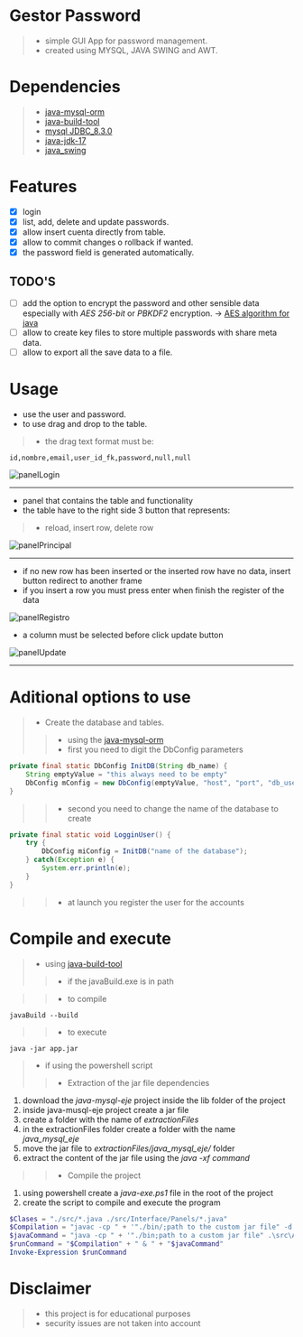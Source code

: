 # Gestor Password
>- simple GUI App for password management.
>- created using MYSQL, JAVA SWING and AWT.


# Dependencies
>- [java-mysql-orm](https://github.com/AlfonsoG-dev/java-mysql-eje)
>- [java-build-tool](https://github.com/AlfonsoG-dev/javaBuild)
>- [mysql JDBC_8.3.0](https://dev.mysql.com/downloads/connector/j/5.1.html)
>- [java-jdk-17](https://www.oracle.com/java/technologies/javase/jdk17-archive-downloads.html)
>- [java_swing](https://www.tutorialspoint.com/swingexamples/index.htm)

# Features

- [x] login 
- [x] list, add, delete and update passwords.
- [x] allow insert cuenta directly from table.
- [x] allow to commit changes o rollback if wanted.
- [x] the password field is generated automatically.

## TODO'S

- [ ] add the option to encrypt the password and other sensible data especially with  *AES 256-bit* or *PBKDF2* encryption.
-> [AES algorithm for java](https://www.baeldung.com/java-aes-encryption-decryption)
- [ ] allow to create key files to store multiple passwords with share meta data.
- [ ] allow to export all the save data to a file.

# Usage

- use the user and password.
- to use drag and drop to the table.
>- the drag text format must be: 
```console
id,nombre,email,user_id_fk,password,null,null
```

![panelLogin](./docs/login.png)

------

- panel that contains the table and functionality
- the table have to the right side 3 button that represents: 
>- reload, insert row, delete row

![panelPrincipal](./docs/principal.png)

------

- if no new row has been inserted or the inserted row have no data, insert button redirect to another frame
- if you insert a row you must press enter when finish the register of the data

![panelRegistro](./docs/registro.png)

- a column must be selected before click update button

![panelUpdate](./docs/update.png)

------

# Aditional options to use

>- Create the database and tables.
>>- using the [java-mysql-orm](https://github.com/AlfonsoG-dev/java-mysql-eje)
>>- first you need to digit the DbConfig parameters
```java
private final static DbConfig InitDB(String db_name) {
    String emptyValue = "this always need to be empty"
    DbConfig mConfig = new DbConfig(emptyValue, "host", "port", "db_user", "db_user_password");
}
```
>>- second you need to change the name of the database to create
```java
private final static void LogginUser() {
    try {
        DbConfig miConfig = InitDB("name of the database");
    } catch(Exception e) {
        System.err.println(e);
    }
}
```
>>- at launch you register the user for the accounts

# Compile and execute
>- using [java-build-tool](https://github.com/AlfonsoG-dev/javaBuild)
>>- if the javaBuild.exe is in path

>>- to compile
```console
javaBuild --build
```

>>- to execute
```console
java -jar app.jar
```

>- if using the powershell script
>>- Extraction of the jar file dependencies
1. download the *java-mysql-eje* project inside the lib folder of the project
2. inside java-musql-eje project create a jar file
3. create a folder with the name of *extractionFiles*
4. in the extractionFiles folder create a folder with the name *java_mysql_eje*
5. move the jar file to *extractionFiles/java_mysql_eje/* folder
6. extract the content of the jar file using the *java -xf command*

>>- Compile the project
1. using powershell create a *java-exe.ps1* file in the root of the project
2. create the script to compile and execute the program

``` powershell
$Clases = "./src/*.java ./src/Interface/Panels/*.java"
$Compilation = "javac -cp " + '"./bin/;path to the custom jar file" -d ./bin/ ' + "$Clases";
$javaCommand = "java -cp " + '"./bin;path to a custom jar file" .\src\App.java';
$runCommand = "$Compilation" + " & " + "$javaCommand"
Invoke-Expression $runCommand
```

# Disclaimer
>- this project is for educational purposes
>- security issues are not taken into account

